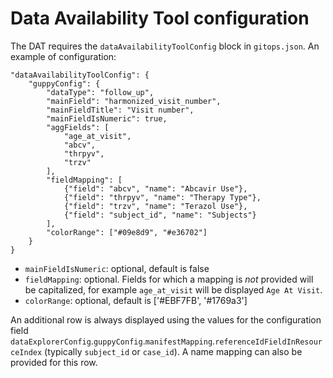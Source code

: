 # Data Availability Tool configuration

The DAT requires the `dataAvailabilityToolConfig` block in `gitops.json`. An example of configuration:

```
"dataAvailabilityToolConfig": {
    "guppyConfig": {
        "dataType": "follow_up",
        "mainField": "harmonized_visit_number",
        "mainFieldTitle": "Visit number",
        "mainFieldIsNumeric": true,
        "aggFields": [
            "age_at_visit",
            "abcv",
            "thrpyv",
            "trzv"
        ],
        "fieldMapping": [
            {"field": "abcv", "name": "Abcavir Use"},
            {"field": "thrpyv", "name": "Therapy Type"},
            {"field": "trzv", "name": "Terazol Use"},
            {"field": "subject_id", "name": "Subjects"}
        ],
        "colorRange": ["#09e8d9", "#e36702"]
    }
}
```

- `mainFieldIsNumeric`: optional, default is false
- `fieldMapping`: optional. Fields for which a mapping is _not_ provided will be capitalized, for example `age_at_visit` will be displayed `Age At Visit`.
- `colorRange`: optional, default is ['#EBF7FB', '#1769a3']

An additional row is always displayed using the values for the configuration field `dataExplorerConfig`.`guppyConfig`.`manifestMapping`.`referenceIdFieldInResourceIndex` (typically `subject_id` or `case_id`). A name mapping can also be provided for this row.
